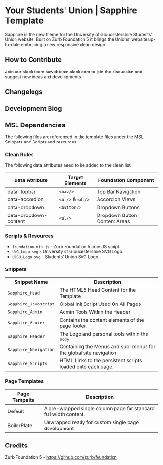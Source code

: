 # Your Students' Union | Sapphire Template

Sapphire is the new theme for the University of Gloucestershire Students' Union website. Built on Zurb Foundation 5 it brings the Unions' website up-to-date embracing a new responsive clean design.

## How to Contribute

Join our slack team suwebteam.slack.com to join the discussion and suggest new ideas and developments.

## Changelogs

## Development Blog

## MSL Dependencies

The following files are referenced in the template files under the MSL Snippets and Scripts and resources:

### Clean Rules

The following data attributes need to be added to the clean list:

Data Attribute 			| Target Elements 	| Foundation Component 			|
------------------------|-------------------|-------------------------------|
| data-topbar   		| `<nav/>`		  	| Top Bar Navigation   			|
| data-accordion 		| `<ul/>` & `<dl/>` | Accordion Views      			|
| data-dropdown  		| `<button/>`	  	| Dropdown Buttons	  			|
| data-dropdown-content | `<ul/>`  			| Dropdown Button Content Areas | 

### Scripts & Resources

- `foundation.min.js` - Zurb Foundation 5 core JS script.
- `UoG_Logo.svg` - University of Gloucestershire SVG Logo.
- `UGSU_Logo.svg` - Students' Union SVG Logo.

### Snippets

Snippet Name	  		| Description														|
|-----------------------|-------------------------------------------------------------------|
| `Sapphire_Head` 		| The HTML5 Head Content for the Template 							|	
| `Sapphire_Javascript` | Global Init Script Used On All Pages 								|
| `Sapphire_Admin` 		| Admin Tools Within the Header 									|
| `Sapphire_Footer` 	| Contains the content elements of the page footer 					|
| `Sapphire_Header` 	| The Logo and personal tools within the `body` 					|
| `Sapphire_Navigation` | Containing the Menus and sub-menus for the global site navigation |
| `Sapphire_Scripts` 	| HTML Links to the persistent scripts loaded onto each page. 		|

### Page Templates

Page Tempalte | Description |
--------------|-------------|
| Default       | A pre-wrapped single column page for standard full width content. |
| BoilerPlate | Unwrapped ready for custom single page development |

## Credits 

Zurb Foundation 5 - https://github.com/zurb/foundation

